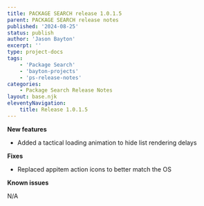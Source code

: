 ```yaml
---
title: PACKAGE SEARCH release 1.0.1.5
parent: PACKAGE SEARCH release notes
published: '2024-08-25'
status: publish
author: 'Jason Bayton'
excerpt: ''
type: project-docs
tags: 
    - 'Package Search'
    - 'bayton-projects'
    - 'ps-release-notes'
categories: 
    - Package Search Release Notes
layout: base.njk
eleventyNavigation: 
    title: Release 1.0.1.5
---
```


**New features**

- Added a tactical loading animation to hide list rendering delays

**Fixes**

- Replaced appitem action icons to better match the OS

**Known issues**

N/A